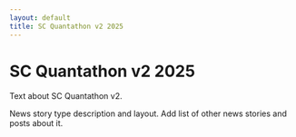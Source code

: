 ```yaml
---
layout: default
title: SC Quantathon v2 2025
---
```


<main>
  <h1>SC Quantathon v2 2025</h1>
</main>

<section>
  <p>
    Text about SC Quantathon v2.
  </p>
  <p>
    News story type description and layout. Add list of other news stories and posts about it.
  </p>
</section>
